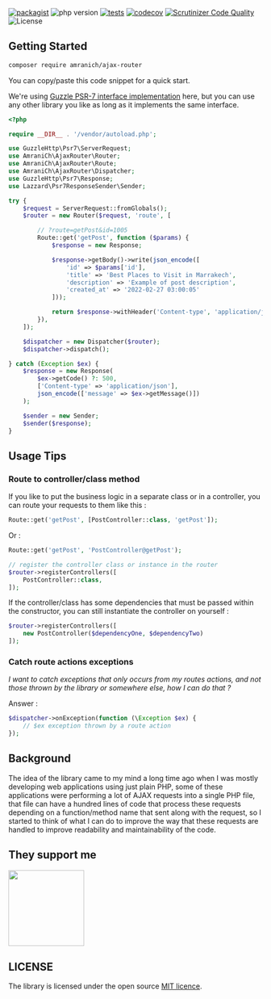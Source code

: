 [![packagist](https://img.shields.io/packagist/v/AmraniCh/ajax-router?include_prereleases)](https://packagist.org/packages/amranich/ajax-router)
![php version](https://img.shields.io/packagist/php-v/AmraniCh/ajax-router)
[![tests](https://github.com/AmraniCh/ajax-dispatcher/actions/workflows/tests.yml/badge.svg)](https://github.com/AmraniCh/ajax-dispatcher/actions/workflows/tests.yml)
[![codecov](https://codecov.io/gh/AmraniCh/ajax-router/branch/master/graph/badge.svg?token=IFIXJ78PIN)](https://codecov.io/gh/AmraniCh/ajax-router)
[![Scrutinizer Code Quality](https://scrutinizer-ci.com/g/AmraniCh/ajax-router/badges/quality-score.png?b=master)](https://scrutinizer-ci.com/g/AmraniCh/ajax-router/?branch=master)
![License](https://img.shields.io/packagist/l/AmraniCh/ajax-router)


## Getting Started

```bash
composer require amranich/ajax-router
```

You can copy/paste this code snippet for a quick start.

We're using [Guzzle PSR-7 interface implementation](https://github.com/guzzle/psr7) here, but you can use any other library you like as long as it implements the same interface.

```php
<?php

require __DIR__ . '/vendor/autoload.php';

use GuzzleHttp\Psr7\ServerRequest;
use AmraniCh\AjaxRouter\Router;
use AmraniCh\AjaxRouter\Route;
use AmraniCh\AjaxRouter\Dispatcher;
use GuzzleHttp\Psr7\Response;
use Lazzard\Psr7ResponseSender\Sender;

try {
    $request = ServerRequest::fromGlobals();
    $router = new Router($request, 'route', [

        // ?route=getPost&id=1005
        Route::get('getPost', function ($params) {
            $response = new Response;

            $response->getBody()->write(json_encode([
                'id' => $params['id'],
                'title' => 'Best Places to Visit in Marrakech',
                'description' => 'Example of post description',
                'created_at' => '2022-02-27 03:00:05'
            ]));

            return $response->withHeader('Content-type', 'application/json');
        }),
    ]);

    $dispatcher = new Dispatcher($router);
    $dispatcher->dispatch();

} catch (Exception $ex) {
    $response = new Response(
        $ex->getCode() ?: 500,
        ['Content-type' => 'application/json'],
        json_encode(['message' => $ex->getMessage()])
    );

    $sender = new Sender;
    $sender($response);
}
```

## Usage Tips

### Route to controller/class method

If you like to put the business logic in a separate class or in a controller, you can route your requests to them like this :

```php
Route::get('getPost', [PostController::class, 'getPost']);
```

Or :

```php
Route::get('getPost', 'PostController@getPost');

// register the controller class or instance in the router
$router->registerControllers([
    PostController::class,
]);
```

If the controller/class has some dependencies that must be passed within the constructor, you can still instantiate the
controller on yourself :

```php
$router->registerControllers([
    new PostController($dependencyOne, $dependencyTwo)
]);
```

### Catch route actions exceptions

*I want to catch exceptions that only occurs from my routes actions, and not those thrown by the library or somewhere else, how I can
do that ?*

Answer :

```php
$dispatcher->onException(function (\Exception $ex) {
    // $ex exception thrown by a route action
});
```

## Background

The idea of the library came to my mind a long time ago when I was mostly developing web applications using just plain
PHP, some of these applications were performing a lot of AJAX requests into a single PHP file, that file can have a hundred
lines of code that process these requests depending on a function/method name that sent along with the request,
so I started to think of what I can do to improve the way that these requests are handled to improve readability
and maintainability of the code.

## They support me

<img width="150px" src="https://resources.jetbrains.com/storage/products/company/brand/logos/jb_square.png"/>

## LICENSE

The library is licensed under the open
source [MIT licence](https://github.com/AmraniCh/ajax-router/blob/master/LICENSE).
